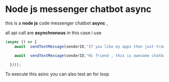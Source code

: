 # Node js messenger chatbot async


this is a **node js** code messenger chatbot **async** ,

all api call are **asynchronous**
in this case i use
```js  
(async () => {
	await  sendTextMessage(senderID,"If you like my apps then just transfert this texte to your friends 👇🏻👇🏻👇🏻👇🏻👇🏻👇🏻 ")

	await  sendTextMessage(senderID,"Hi friend , this is awesome chatbot click here:=>=> https://m.me/your_fb_page_pseudo_or_id <=<=, ;) ")

  })();
```
To execute this asinc you can also test an for loop 




```
